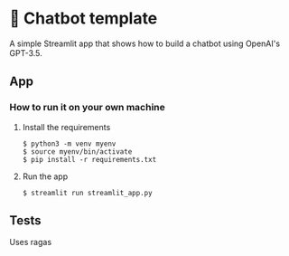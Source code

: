 # 💬 Chatbot template

A simple Streamlit app that shows how to build a chatbot using OpenAI's GPT-3.5.

## App
### How to run it on your own machine

1. Install the requirements

   ```
   $ python3 -m venv myenv
   $ source myenv/bin/activate
   $ pip install -r requirements.txt
   ```

2. Run the app

   ```
   $ streamlit run streamlit_app.py
   ```

## Tests
Uses ragas